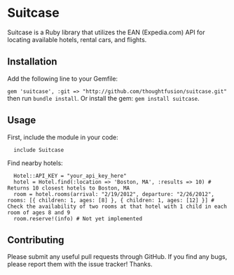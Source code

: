 Suitcase
========

Suitcase is a Ruby library that utilizes the EAN (Expedia.com) API for locating available hotels, rental cars, and flights.

Installation
------------

Add the following line to your Gemfile:

`gem 'suitcase', :git => "http://github.com/thoughtfusion/suitcase.git"` then run `bundle install`. Or install the gem: `gem install suitcase`.


Usage
-----

First, include the module in your code:

      include Suitcase

Find nearby hotels:

      Hotel::API_KEY = "your_api_key_here"
      hotel = Hotel.find(:location => 'Boston, MA', :results => 10) # Returns 10 closest hotels to Boston, MA
      room = hotel.rooms(arrival: "2/19/2012", departure: "2/26/2012", rooms: [{ children: 1, ages: [8] }, { children: 1, ages: [12] }] # Check the availability of two rooms at that hotel with 1 child in each room of ages 8 and 9
      room.reserve!(info) # Not yet implemented
Contributing
------------
Please submit any useful pull requests through GitHub. If you find any bugs, please report them with the issue tracker! Thanks.
